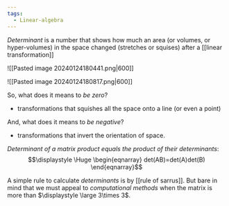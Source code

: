 ```yaml
---
tags:
  - Linear-algebra
---
```

*Determinant* is a number that shows how much an area (or volumes, or hyper-volumes) in the space changed (stretches or squises) after a [[linear transformation]]

![[Pasted image 20240124180441.png|600]]

![[Pasted image 20240124180817.png|600]]

So, what does it means to *be zero*?
- transformations that squishes all the space onto a line (or even a point)

And, what does it means to *be negative*?
- transformations that invert the orientation of space.

*Determinant of a matrix product equals the product of their determinants*:
$$\displaystyle \Huge \begin{eqnarray} 
det(AB)=det(A)det(B)
\end{eqnarray}$$

A simple rule to calculate *determinants* is by [[rule of sarrus]]. But bare in mind that we must appeal to *computational methods* when the matrix is more than $\displaystyle \large 3\times 3$.
